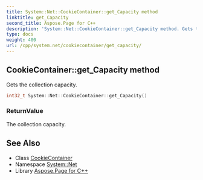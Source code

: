 ```yaml
---
title: System::Net::CookieContainer::get_Capacity method
linktitle: get_Capacity
second_title: Aspose.Page for C++
description: 'System::Net::CookieContainer::get_Capacity method. Gets the collection capacity in C++.'
type: docs
weight: 400
url: /cpp/system.net/cookiecontainer/get_capacity/
---
```

## CookieContainer::get_Capacity method


Gets the collection capacity.

```cpp
int32_t System::Net::CookieContainer::get_Capacity()
```


### ReturnValue

The collection capacity.

## See Also

* Class [CookieContainer](../)
* Namespace [System::Net](../../)
* Library [Aspose.Page for C++](../../../)

